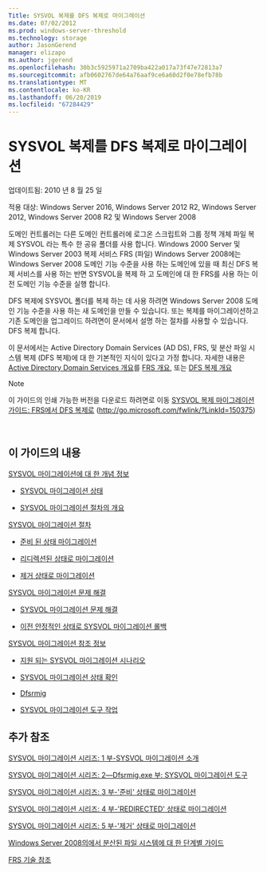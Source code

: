 ```yaml
---
Title: SYSVOL 복제를 DFS 복제로 마이그레이션
ms.date: 07/02/2012
ms.prod: windows-server-threshold
ms.technology: storage
author: JasonGerend
manager: elizapo
ms.author: jgerend
ms.openlocfilehash: 30b3c5925971a2709ba422a017a73f47e72813a7
ms.sourcegitcommit: afb0602767de64a76aaf9ce6a60d2f0e78efb78b
ms.translationtype: MT
ms.contentlocale: ko-KR
ms.lasthandoff: 06/20/2019
ms.locfileid: "67284429"
---
```

# <a name="migrate-sysvol-replication-to-dfs-replication"></a>SYSVOL 복제를 DFS 복제로 마이그레이션


업데이트됨: 2010 년 8 월 25 일

적용 대상: Windows Server 2016, Windows Server 2012 R2, Windows Server 2012, Windows Server 2008 R2 및 Windows Server 2008

도메인 컨트롤러는 다른 도메인 컨트롤러에 로그온 스크립트와 그룹 정책 개체 파일 복제 SYSVOL 라는 특수 한 공유 폴더를 사용 합니다. Windows 2000 Server 및 Windows Server 2003 복제 서비스 FRS (파일) Windows Server 2008에는 Windows Server 2008 도메인 기능 수준을 사용 하는 도메인에 있을 때 최신 DFS 복제 서비스를 사용 하는 반면 SYSVOL을 복제 하 고 도메인에 대 한 FRS를 사용 하는 이전 도메인 기능 수준을 실행 합니다.

DFS 복제에 SYSVOL 폴더를 복제 하는 데 사용 하려면 Windows Server 2008 도메인 기능 수준을 사용 하는 새 도메인을 만들 수 있습니다. 또는 복제를 마이그레이션하고 기존 도메인을 업그레이드 하려면이 문서에서 설명 하는 절차를 사용할 수 있습니다. DFS 복제 합니다.

이 문서에서는 Active Directory Domain Services (AD DS), FRS, 및 분산 파일 시스템 복제 (DFS 복제)에 대 한 기본적인 지식이 있다고 가정 합니다. 자세한 내용은 [Active Directory Domain Services 개요](http://go.microsoft.com/fwlink/?linkid=147787)를 [FRS 개요](http://go.microsoft.com/fwlink/?linkid=121763), 또는 [DFS 복제 개요](http://go.microsoft.com/fwlink/?linkid=121762)


> [!NOTE]
> 이 가이드의 인쇄 가능한 버전을 다운로드 하려면로 이동 <a href="http://go.microsoft.com/fwlink/?linkid=150375">SYSVOL 복제 마이그레이션 가이드: FRS에서 DFS 복제로</a> (http://go.microsoft.com/fwlink/?LinkId=150375)
<br>


## <a name="in-this-guide"></a>이 가이드의 내용

[SYSVOL 마이그레이션에 대 한 개념 정보](https://docs.microsoft.com/previous-versions/windows/it-pro/windows-server-2008-R2-and-2008/dd640170(v=ws.10))

  - [SYSVOL 마이그레이션 상태](https://docs.microsoft.com/previous-versions/windows/it-pro/windows-server-2008-R2-and-2008/dd641052(v=ws.10))  
      
  - [SYSVOL 마이그레이션 절차의 개요](https://docs.microsoft.com/previous-versions/windows/it-pro/windows-server-2008-R2-and-2008/dd639809(v=ws.10))  
      

[SYSVOL 마이그레이션 절차](https://docs.microsoft.com/previous-versions/windows/it-pro/windows-server-2008-R2-and-2008/dd639860(v=ws.10))

  - [준비 된 상태 마이그레이션](https://docs.microsoft.com/previous-versions/windows/it-pro/windows-server-2008-R2-and-2008/dd641193(v=ws.10))  
      
  - [리디렉션된 상태로 마이그레이션](https://docs.microsoft.com/previous-versions/windows/it-pro/windows-server-2008-R2-and-2008/dd641340(v=ws.10))  
      
  - [제거 상태로 마이그레이션](https://docs.microsoft.com/previous-versions/windows/it-pro/windows-server-2008-R2-and-2008/dd640254(v=ws.10))  
      

[SYSVOL 마이그레이션 문제 해결](https://docs.microsoft.com/previous-versions/windows/it-pro/windows-server-2008-R2-and-2008/dd640395(v=ws.10))

  - [SYSVOL 마이그레이션 문제 해결](https://docs.microsoft.com/previous-versions/windows/it-pro/windows-server-2008-R2-and-2008/dd639976(v=ws.10))  
      
  - [이전 안정적인 상태로 SYSVOL 마이그레이션 롤백](https://docs.microsoft.com/previous-versions/windows/it-pro/windows-server-2008-R2-and-2008/dd640509(v=ws.10))  
      

[SYSVOL 마이그레이션 참조 정보](https://docs.microsoft.com/previous-versions/windows/it-pro/windows-server-2008-R2-and-2008/dd640293(v=ws.10))

  - [지원 되는 SYSVOL 마이그레이션 시나리오](https://docs.microsoft.com/previous-versions/windows/it-pro/windows-server-2008-R2-and-2008/dd639854(v=ws.10))  
      
  - [SYSVOL 마이그레이션 상태 확인](https://docs.microsoft.com/previous-versions/windows/it-pro/windows-server-2008-R2-and-2008/dd639789(v=ws.10))  
      
  - [Dfsrmig](https://docs.microsoft.com/previous-versions/windows/it-pro/windows-server-2008-R2-and-2008/dd641227(v=ws.10))  
      
  - [SYSVOL 마이그레이션 도구 작업](https://docs.microsoft.com/previous-versions/windows/it-pro/windows-server-2008-R2-and-2008/dd639712(v=ws.10))  
      

## <a name="additional-references"></a>추가 참조

[SYSVOL 마이그레이션 시리즈: 1 부-SYSVOL 마이그레이션 소개](http://go.microsoft.com/fwlink/?linkid=121756)

[SYSVOL 마이그레이션 시리즈: 2—Dfsrmig.exe 부: SYSVOL 마이그레이션 도구](http://go.microsoft.com/fwlink/?linkid=121757)

[SYSVOL 마이그레이션 시리즈: 3 부-'준비' 상태로 마이그레이션](http://go.microsoft.com/fwlink/?linkid=121758)

[SYSVOL 마이그레이션 시리즈: 4 부-'REDIRECTED' 상태로 마이그레이션](http://go.microsoft.com/fwlink/?linkid=121759)

[SYSVOL 마이그레이션 시리즈: 5 부-'제거' 상태로 마이그레이션](http://go.microsoft.com/fwlink/?linkid=121760)

[Windows Server 2008의에서 분산된 파일 시스템에 대 한 단계별 가이드](http://go.microsoft.com/fwlink/?linkid=85231)

[FRS 기술 참조](http://go.microsoft.com/fwlink/?linkid=121764)

